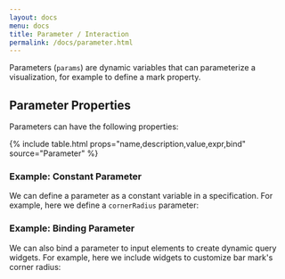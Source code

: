 ```yaml
---
layout: docs
menu: docs
title: Parameter / Interaction
permalink: /docs/parameter.html
---
```


Parameters (`params`) are dynamic variables that can parameterize a visualization, for example to define a mark property.

## Parameter Properties

Parameters can have the following properties:

{% include table.html props="name,description,value,expr,bind" source="Parameter" %}

### Example: Constant Parameter

We can define a parameter as a constant variable in a specification. For example, here we define a `cornerRadius` parameter:

<div class="vl-example" data-name="bar_params"></div>

### Example: Binding Parameter

We can also bind a parameter to input elements to create dynamic query widgets. For example, here we include widgets to customize bar mark's corner radius:

<div class="vl-example" data-name="bar_params_bound"></div>
